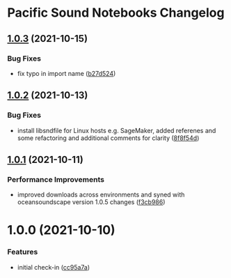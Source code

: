# Pacific Sound Notebooks Changelog

## [1.0.3](https://github.com/mbari-org/pacific-sound-notebooks/compare/v1.0.2...v1.0.3) (2021-10-15)


### Bug Fixes

* fix typo in import name ([b27d524](https://github.com/mbari-org/pacific-sound-notebooks/commit/b27d524fb410fa4dfa8eac481743af817e720e6f))

## [1.0.2](https://github.com/mbari-org/pacific-sound-notebooks/compare/v1.0.1...v1.0.2) (2021-10-13)


### Bug Fixes

* install libsndfile for Linux hosts e.g. SageMaker, added referenes and some refactoring and additional comments for clarity ([8f8f54d](https://github.com/mbari-org/pacific-sound-notebooks/commit/8f8f54dff90ace9a6a244da72ac168f47e53452f))

## [1.0.1](https://github.com/mbari-org/pacific-sound-notebooks/compare/v1.0.0...v1.0.1) (2021-10-11)


### Performance Improvements

* improved downloads across environments and syned with oceansoundscape version 1.0.5 changes ([f3cb986](https://github.com/mbari-org/pacific-sound-notebooks/commit/f3cb986549d47217136740c5fc0af83f60d863a4))

# 1.0.0 (2021-10-10)


### Features

* initial check-in ([cc95a7a](https://github.com/mbari-org/pacific-sound-notebooks/commit/cc95a7aa54536b619606ace02a2cdf561d8accaa))
